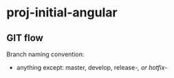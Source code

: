 # proj-initial-angular

## GIT flow
Branch naming convention:
- anything except: master, develop, release-*, or hotfix-*
